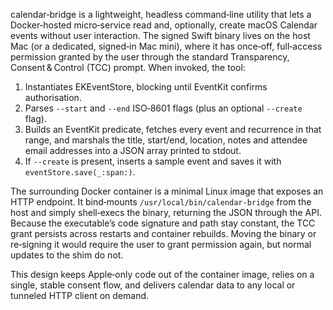 calendar‑bridge is a lightweight, headless command‑line utility that lets a Docker‑hosted micro‑service read and, optionally, create macOS Calendar events without user interaction. The signed Swift binary lives on the host Mac (or a dedicated, signed‑in Mac mini), where it has once‑off, full‑access permission granted by the user through the standard Transparency, Consent & Control (TCC) prompt. When invoked, the tool:

1. Instantiates EKEventStore, blocking until EventKit confirms authorisation.  
2. Parses `--start` and `--end` ISO‑8601 flags (plus an optional `--create` flag).  
3. Builds an EventKit predicate, fetches every event and recurrence in that range, and marshals the title, start/end, location, notes and attendee email addresses into a JSON array printed to stdout.  
4. If `--create` is present, inserts a sample event and saves it with `eventStore.save(_:span:)`.

The surrounding Docker container is a minimal Linux image that exposes an HTTP endpoint. It bind‑mounts `/usr/local/bin/calendar‑bridge` from the host and simply shell‑execs the binary, returning the JSON through the API. Because the executable’s code signature and path stay constant, the TCC grant persists across restarts and container rebuilds. Moving the binary or re‑signing it would require the user to grant permission again, but normal updates to the shim do not.

This design keeps Apple‑only code out of the container image, relies on a single, stable consent flow, and delivers calendar data to any local or tunneled HTTP client on demand.